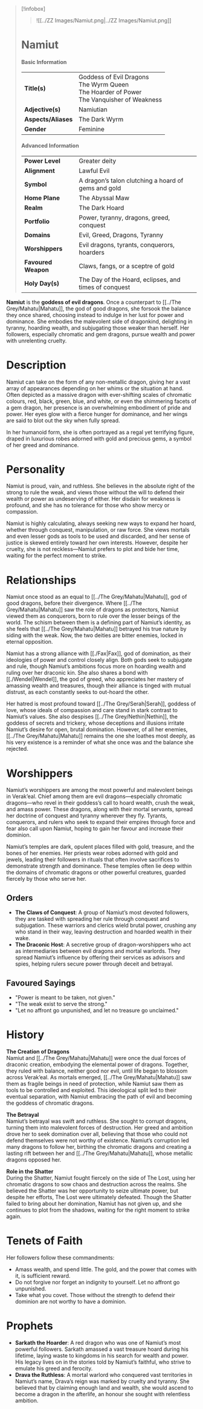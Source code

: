 > [!infobox]
> > ![[../ZZ Images/Namiut.png|../ZZ Images/Namiut.png]]  
> # Namiut
> #### Basic Information
> |  |   |
> |---|---|
> | **Title(s)** | Goddess of Evil Dragons<br>The Wyrm Queen<br>The Hoarder of Power<br>The Vanquisher of Weakness |
> | **Adjective(s)** | Namiutian |
> | **Aspects/Aliases** | The Dark Wyrm |
> | **Gender** | Feminine |
> 
> #### Advanced Information
> |  |  | 
> | --- | --- |
> | **Power Level** | Greater deity |
> | **Alignment** | Lawful Evil |
> | **Symbol** | A dragon’s talon clutching a hoard of gems and gold |
> | **Home Plane** | The Abyssal Maw |
> | **Realm** | The Dark Hoard |
> | **Portfolio** | Power, tyranny, dragons, greed, conquest |
> | **Domains** | Evil, Greed, Dragons, Tyranny |
> | **Worshippers** | Evil dragons, tyrants, conquerors, hoarders |
> | **Favoured Weapon** | Claws, fangs, or a sceptre of gold |
> | **Holy Day(s)** | The Day of the Hoard, eclipses, and times of conquest |

**Namiut** is the **goddess of evil dragons**. Once a counterpart to [[../The Grey/Mahatu|Mahatu]], the god of good dragons, she forsook the balance they once shared, choosing instead to indulge in her lust for power and dominance. She embodies the malevolent side of dragonkind, delighting in tyranny, hoarding wealth, and subjugating those weaker than herself. Her followers, especially chromatic and gem dragons, pursue wealth and power with unrelenting cruelty.

# Description
Namiut can take on the form of any non-metallic dragon, giving her a vast array of appearances depending on her whims or the situation at hand. Often depicted as a massive dragon with ever-shifting scales of chromatic colours, red, black, green, blue, and white, or even the shimmering facets of a gem dragon, her presence is an overwhelming embodiment of pride and power. Her eyes glow with a fierce hunger for dominance, and her wings are said to blot out the sky when fully spread.

In her humanoid form, she is often portrayed as a regal yet terrifying figure, draped in luxurious robes adorned with gold and precious gems, a symbol of her greed and dominance.

# Personality
Namiut is proud, vain, and ruthless. She believes in the absolute right of the strong to rule the weak, and views those without the will to defend their wealth or power as undeserving of either. Her disdain for weakness is profound, and she has no tolerance for those who show mercy or compassion. 

Namiut is highly calculating, always seeking new ways to expand her hoard, whether through conquest, manipulation, or raw force. She views mortals and even lesser gods as tools to be used and discarded, and her sense of justice is skewed entirely toward her own interests. However, despite her cruelty, she is not reckless—Namiut prefers to plot and bide her time, waiting for the perfect moment to strike.

# Relationships
Namiut once stood as an equal to [[../The Grey/Mahatu|Mahatu]], god of good dragons, before their divergence. Where [[../The Grey/Mahatu|Mahatu]] saw the role of dragons as protectors, Namiut viewed them as conquerors, born to rule over the lesser beings of the world. The schism between them is a defining part of Namiut’s identity, as she feels that [[../The Grey/Mahatu|Mahatu]] betrayed his true nature by siding with the weak. Now, the two deities are bitter enemies, locked in eternal opposition.

Namiut has a strong alliance with [[./Fax|Fax]], god of domination, as their ideologies of power and control closely align. Both gods seek to subjugate and rule, though Namiut’s ambitions focus more on hoarding wealth and ruling over her draconic kin. She also shares a bond with [[./Wendel|Wendel]], the god of greed, who appreciates her mastery of amassing wealth and treasures, though their alliance is tinged with mutual distrust, as each constantly seeks to out-hoard the other.

Her hatred is most profound toward [[../The Grey/Serah|Serah]], goddess of love, whose ideals of compassion and care stand in stark contrast to Namiut’s values. She also despises [[../The Grey/Nethin|Nethin]], the goddess of secrets and trickery, whose deceptions and illusions irritate Namiut’s desire for open, brutal domination. However, of all her enemies, [[../The Grey/Mahatu|Mahatu]] remains the one she loathes most deeply, as his very existence is a reminder of what she once was and the balance she rejected.

# Worshippers
Namiut’s worshippers are among the most powerful and malevolent beings in Verak’eal. Chief among them are evil dragons—especially chromatic dragons—who revel in their goddess’s call to hoard wealth, crush the weak, and amass power. These dragons, along with their mortal servants, spread her doctrine of conquest and tyranny wherever they fly. Tyrants, conquerors, and rulers who seek to expand their empires through force and fear also call upon Namiut, hoping to gain her favour and increase their dominion.

Namiut’s temples are dark, opulent places filled with gold, treasure, and the bones of her enemies. Her priests wear robes adorned with gold and jewels, leading their followers in rituals that often involve sacrifices to demonstrate strength and dominance. These temples often lie deep within the domains of chromatic dragons or other powerful creatures, guarded fiercely by those who serve her.

## Orders
- **The Claws of Conquest**: A group of Namiut’s most devoted followers, they are tasked with spreading her rule through conquest and subjugation. These warriors and clerics wield brutal power, crushing any who stand in their way, leaving destruction and hoarded wealth in their wake.
- **The Draconic Host**: A secretive group of dragon-worshippers who act as intermediaries between evil dragons and mortal warlords. They spread Namiut’s influence by offering their services as advisors and spies, helping rulers secure power through deceit and betrayal.

## Favoured Sayings
- "Power is meant to be taken, not given."
- "The weak exist to serve the strong."
- "Let no affront go unpunished, and let no treasure go unclaimed."

# History
**The Creation of Dragons**  
Namiut and [[../The Grey/Mahatu|Mahatu]] were once the dual forces of draconic creation, embodying the elemental power of dragons. Together, they ruled with balance, neither good nor evil, until life began to blossom across Verak’eal. As mortals emerged, [[../The Grey/Mahatu|Mahatu]] saw them as fragile beings in need of protection, while Namiut saw them as tools to be controlled and exploited. This ideological split led to their eventual separation, with Namiut embracing the path of evil and becoming the goddess of chromatic dragons.

**The Betrayal**  
Namiut’s betrayal was swift and ruthless. She sought to corrupt dragons, turning them into malevolent forces of destruction. Her greed and ambition drove her to seek domination over all, believing that those who could not defend themselves were not worthy of existence. Namiut’s corruption led many dragons to follow her, birthing the chromatic dragons and creating a lasting rift between her and [[../The Grey/Mahatu|Mahatu]], whose metallic dragons opposed her.

**Role in the Shatter**  
During the Shatter, Namiut fought fiercely on the side of The Lost, using her chromatic dragons to sow chaos and destruction across the realms. She believed the Shatter was her opportunity to seize ultimate power, but despite her efforts, The Lost were ultimately defeated. Though the Shatter failed to bring about her domination, Namiut has not given up, and she continues to plot from the shadows, waiting for the right moment to strike again.

# Tenets of Faith
Her followers follow these commandments:
- Amass wealth, and spend little. The gold, and the power that comes with it, is sufficient reward.
- Do not forgive nor forget an indignity to yourself. Let no affront go unpunished.
- Take what you covet. Those without the strength to defend their dominion are not worthy to have a dominion.

# Prophets
- **Sarkath the Hoarder**: A red dragon who was one of Namiut’s most powerful followers. Sarkath amassed a vast treasure hoard during his lifetime, laying waste to kingdoms in his search for wealth and power. His legacy lives on in the stories told by Namiut’s faithful, who strive to emulate his greed and ferocity.
- **Drava the Ruthless**: A mortal warlord who conquered vast territories in Namiut’s name, Drava’s reign was marked by cruelty and tyranny. She believed that by claiming enough land and wealth, she would ascend to become a dragon in the afterlife, an honour she sought with relentless ambition.